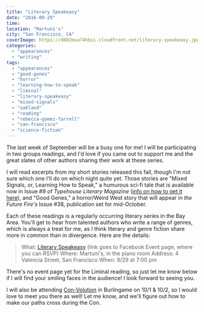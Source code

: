 ```yaml
---
title: "Literary Speakeasy"
date: "2016-09-29"
time:
location: "Martuni's"
city: "San Francisco, CA"
coverImage: https://d602mxa74hbsi.cloudfront.net/literary-speakeasy.jpg"
categories:
  - "appearances"
  - "writing"
tags:
  - "appearances"
  - "good-genes"
  - "horror"
  - "learning-how-to-speak"
  - "liminal"
  - "literary-speakeasy"
  - "mixed-signals"
  - "oakland"
  - "reading"
  - "rebecca-gomez-farrell"
  - "san-francisco"
  - "science-fiction"
---
```


The last week of September will be a busy one for me! I will be participating in two groups readings, and I'd love if you came out to support me and the great slates of other authors sharing their work at these series.

I will read excerpts from my short stories released this fall, though I'm not sure which one I'll do on which night quite yet. Those stories are "Mixed Signals, or, Learning How to Speak," a humurous sci-fi tale that is available now in Issue #9 of _Typehouse Literary Magazine_ ([info on how to get it here](/blog/2016/09/short-story-mixed-signals-typehouse/?utm_content=buffer4f978&utm_medium=social&utm_source=facebook.com&utm_campaign=buffer)), and "Good Genes," a horror/Weird West story that will appear in _the Future Fire's_ Issue #38, publication set for mid-October.

Each of these readings is a regularly occurring literary series in the Bay Area. You'll get to hear from talented authors who write a range of genres, which is always a treat for me, as I think literary and genre fiction share more in common than in divergence. Here are the details:

> What: [Literary Speakeasy](https://www.facebook.com/events/1778695319085288/) (link goes to Facebook Event page, where you can RSVP) Where: Martuni's, in the piano room Address: 4 Valencia Street, San Francisco When: 9/29 at 7:00 pm

There's no event page yet for the Liminal reading, so just let me know below if I will find your smiling faces in the audience! I look forward to seeing you.

I will also be attending [Con-Volution](http://www.con-volution.com/) in Burlingame on 10/1 & 10/2, so I would love to meet you there as well! Let me know, and we'll figure out how to make our paths cross during the Con.
